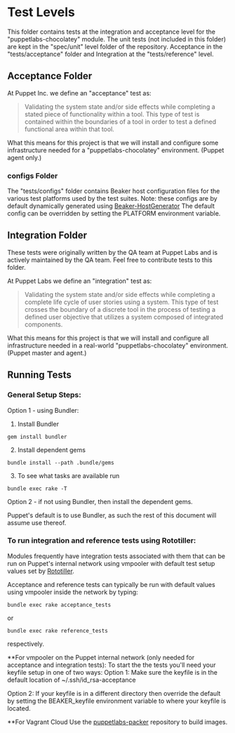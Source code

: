 Test Levels
===========================

This folder contains tests at the integration and acceptance level for the "puppetlabs-chocolatey" module. The unit 
tests (not included in this folder) are kept in the "spec/unit" level folder of the repository. Acceptance in the 
"tests/acceptance" folder and Integration at the "tests/reference" level.

## Acceptance Folder

At Puppet Inc. we define an "acceptance" test as:

> Validating the system state and/or side effects while completing a stated piece of functionality within a tool.
> This type of test is contained within the boundaries of a tool in order to test a defined functional area within
> that tool.

What this means for this project is that we will install and configure some infrastructure needed for a 
"puppetlabs-chocolatey" environment. (Puppet agent only.)

### configs Folder

The "tests/configs" folder contains Beaker host configuration files for the various test platforms used by the 
test suites. Note: these configs are by default dynamically generated using [Beaker-HostGenerator](https://github.com/puppetlabs/beaker-hostgenerator)
The default config can be overridden by setting the PLATFORM environment variable.

## Integration Folder

These tests were originally written by the QA team at Puppet Labs and is actively maintained by the QA team.
Feel free to contribute tests to this folder.

At Puppet Labs we define an "integration" test as:

> Validating the system state and/or side effects while completing a complete life cycle of user stories using a
> system. This type of test crosses the boundary of a discrete tool in the process of testing a defined user
> objective that utilizes a system composed of integrated components.

What this means for this project is that we will install and configure all infrastructure needed in a real-world
"puppetlabs-chocolatey" environment. (Puppet master and agent.)

## Running Tests

### General Setup Steps:
Option 1 - using Bundler:
1. Install Bundler
```
gem install bundler
```
2. Install dependent gems
```
bundle install --path .bundle/gems
```
3. To see what tasks are available run
```
bundle exec rake -T
```

Option 2 - if not using Bundler, then install the dependent gems.

Puppet's default is to use Bundler, as such the rest of this document will assume use thereof.

### To run integration and reference tests using Rototiller:
Modules frequently have integration tests associated with them that can be run on Puppet's internal network using 
vmpooler with default test setup values set by [Rototiller](https://github.com/puppetlabs/rototiller).
		
Acceptance and reference tests can typically be run with default values using vmpooler inside the network by typing:
```
bundle exec rake acceptance_tests
```
or
```
bundle exec rake reference_tests
```
respectively.

**For vmpooler on the Puppet internal network (only needed for acceptance and integration tests):
To start the the tests you'll need your keyfile setup in one of two ways:
Option 1: Make sure the keyfile is in the default location of ~/.ssh/id_rsa-acceptance
		
Option 2: If your keyfile is in a different directory then override the default by setting the BEAKER_keyfile 
environment variable to where your keyfile is located.

**For Vagrant Cloud
Use the [puppetlabs-packer](https://github.com/puppetlabs/puppetlabs-packer) repository to build images.
